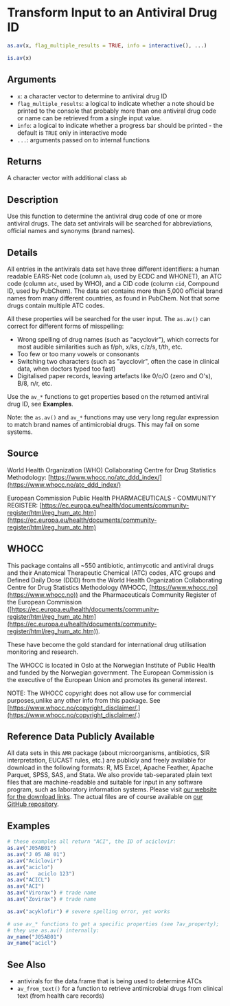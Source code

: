 # Transform Input to an Antiviral Drug ID

```r
as.av(x, flag_multiple_results = TRUE, info = interactive(), ...)

is.av(x)
```

## Arguments

- `x`: a character vector to determine to antiviral drug ID
- `flag_multiple_results`: a logical to indicate whether a note should be printed to the console that probably more than one antiviral drug code or name can be retrieved from a single input value.
- `info`: a logical to indicate whether a progress bar should be printed - the default is `TRUE` only in interactive mode
- `...`: arguments passed on to internal functions

## Returns

A character vector with additional class `ab`

## Description

Use this function to determine the antiviral drug code of one or more antiviral drugs. The data set antivirals will be searched for abbreviations, official names and synonyms (brand names).

## Details

All entries in the antivirals data set have three different identifiers: a human readable EARS-Net code (column `ab`, used by ECDC and WHONET), an ATC code (column `atc`, used by WHO), and a CID code (column `cid`, Compound ID, used by PubChem). The data set contains more than 5,000 official brand names from many different countries, as found in PubChem. Not that some drugs contain multiple ATC codes.

All these properties will be searched for the user input. The `as.av()` can correct for different forms of misspelling:

 * Wrong spelling of drug names (such as "acyclovir"), which corrects for most audible similarities such as f/ph, x/ks, c/z/s, t/th, etc.
 * Too few or too many vowels or consonants
 * Switching two characters (such as "aycclovir", often the case in clinical data, when doctors typed too fast)
 * Digitalised paper records, leaving artefacts like 0/o/O (zero and O's), B/8, n/r, etc.

Use the `av_*` functions to get properties based on the returned antiviral drug ID, see **Examples**.

Note: the `as.av()` and `av_*` functions may use very long regular expression to match brand names of antimicrobial drugs. This may fail on some systems.

## Source

 World Health Organization (WHO) Collaborating Centre for Drug Statistics Methodology: [https://www.whocc.no/atc_ddd_index/](https://www.whocc.no/atc_ddd_index/)

European Commission Public Health PHARMACEUTICALS - COMMUNITY REGISTER: [https://ec.europa.eu/health/documents/community-register/html/reg_hum_atc.htm](https://ec.europa.eu/health/documents/community-register/html/reg_hum_atc.htm)

## WHOCC

 This package contains all ~550 antibiotic, antimycotic and antiviral drugs and their Anatomical Therapeutic Chemical (ATC) codes, ATC groups and Defined Daily Dose (DDD) from the World Health Organization Collaborating Centre for Drug Statistics Methodology (WHOCC, [https://www.whocc.no](https://www.whocc.no)) and the Pharmaceuticals Community Register of the European Commission ([https://ec.europa.eu/health/documents/community-register/html/reg_hum_atc.htm](https://ec.europa.eu/health/documents/community-register/html/reg_hum_atc.htm)).

These have become the gold standard for international drug utilisation monitoring and research.

The WHOCC is located in Oslo at the Norwegian Institute of Public Health and funded by the Norwegian government. The European Commission is the executive of the European Union and promotes its general interest.

NOTE: The WHOCC copyright does not allow use for commercial purposes,unlike any other info from this package. See [https://www.whocc.no/copyright_disclaimer/.](https://www.whocc.no/copyright_disclaimer/.)

## Reference Data Publicly Available

 All data sets in this `AMR` package (about microorganisms, antibiotics, SIR interpretation, EUCAST rules, etc.) are publicly and freely available for download in the following formats: R, MS Excel, Apache Feather, Apache Parquet, SPSS, SAS, and Stata. We also provide tab-separated plain text files that are machine-readable and suitable for input in any software program, such as laboratory information systems. Please visit [our website for the download links](https://msberends.github.io/AMR/articles/datasets.html). The actual files are of course available on [our GitHub repository](https://github.com/msberends/AMR/tree/main/data-raw).

## Examples

```r
# these examples all return "ACI", the ID of aciclovir:
as.av("J05AB01")
as.av("J 05 AB 01")
as.av("Aciclovir")
as.av("aciclo")
as.av("   aciclo 123")
as.av("ACICL")
as.av("ACI")
as.av("Virorax") # trade name
as.av("Zovirax") # trade name

as.av("acyklofir") # severe spelling error, yet works

# use av_* functions to get a specific properties (see ?av_property);
# they use as.av() internally:
av_name("J05AB01")
av_name("acicl")
```

## See Also

 * antivirals for the data.frame that is being used to determine ATCs
 * `av_from_text()` for a function to retrieve antimicrobial drugs from clinical text (from health care records)



